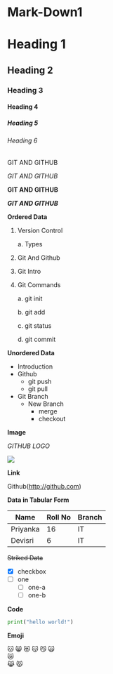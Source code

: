 # Mark-Down1
# Heading 1
## Heading 2
### Heading 3
#### Heading 4
##### Heading 5
###### Heading 6

GIT AND GITHUB

*GIT AND GITHUB*

**GIT AND GITHUB**

***GIT AND GITHUB***

**Ordered Data**
1. Version Control

    a. Types
2. Git And Github
3. Git Intro
4. Git Commands

   a. git init
   
   b. git add
   
   c. git status
   
   d. git commit

**Unordered Data**
- Introduction
- Github
  - git push
  - git pull
- Git Branch
  - New Branch
    - merge
    - checkout

**Image**

*GITHUB LOGO*

![](https://cdn4.iconfinder.com/data/icons/social-icons-16/512/GitHub-512.png)

**Link**

Github(http://github.com)

**Data in Tabular Form**

|Name|Roll No|Branch|
|-----|-----|-----|
|Priyanka|16|IT|
|Devisri|6|IT|

~~Striked Data~~
- [x] checkbox
- [ ] one
  - [ ] one-a
  - [ ] one-b

**Code**

```python
print("hello world!")
```

**Emoji**

:cat:
:smile_cat:
:heart_eyes_cat:
:kissing_cat:
:smirk_cat:
:scream_cat:	
:crying_cat_face:	
:joy_cat:
:pouting_cat:




